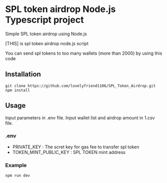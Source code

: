 # SPL token airdrop Node.js Typescript project
Simple SPL token airdrop using Node.js

[THIS] is spl token airdrop node.js script

You can send spl tokens to too many wallets (more than 2000) by using this code



## Installation
```
git clone https://github.com/lovelyfriend1106/SPL_Token_Airdrop.git
npm install
```
## Usage
Input parameters in .env file.
Input wallet list and airdrop amount in 1.csv file.

### .env
- PRIVATE_KEY : The scret key for gas fee to transfer spl token
- TOKEN_MINT_PUBLIC_KEY : SPL TOKEN mint address

### Example
```
npm run dev
```
